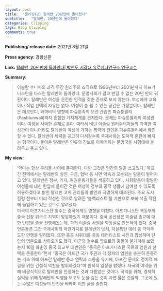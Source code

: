 ```yaml
---
layout: post
title:  "클리핑(2)_탈레반_20년만에_돌아왔다"
subtitle:   "탈레반, 20년만에 돌아왔다"
categories: Clipping
tags: Blog Clipping
comments: true
---
```

**Publishing/ release date:** 2021년 8월 21일         


**Press agency:** 경향신문        


**Link:** [탈레반, 20년만에 돌아왔다| 박현도 서강대 유로메나연구소 연구교수](https://news.naver.com/main/read.naver?mode=LSD&mid=sec&sid1=001&oid=032&aid=0003093202)    

**Summary:** 
>이슬람 수니파의 과격 무장 원리주의 조직으로 1996년부터 2001년까지 아프가니스탄을 다스린 탈레반이 돌아왔다. 문명사회가 결코 반길 수 없는 20년 만의 귀환이다. 탈레반은 여성을 온전한 인격을 갖춘 존재로 보지 않는다. 여성에게 교육이나 직업 선택의 자유는 없다. 여성이 숨 쉴 수 있는 공간은 가정뿐이다. 탈레반은 데오반디, 와하비의 영향에 파슈툰족의 오랜 관습인 파슈툰왈리(Pashtunwali)까지 혼합한 가치체계를 견지한다. 문제는 파슈툰왈리의 여성관이다. 여성을 사악한 존재로 본다. 따라서 비단 이슬람 원리주의자들의 과격한 여성관이 아니더라도 탈레반이 여성에 가하는 폭력의 원인을 파슈툰왈리에서 확인할 수 있다. 탈레반이 세력을 공고히 다져갈수록 국제사회는 도덕적 혼란에 빠지는 형국이다. 돌아온 탈레반은 인류의 진보를 이야기하는 문명국을 시험대에 올려두고 웃고 있다.       


**My view:**
>‘악마는 항상 우리들 사이에 존재한다. 다만 그것은 인간의 탈을 쓰고있다.’ 아프간 전역에서는 탈레반의 살인, 구금, 협박 등 사면 약속과 모순되는 일들이 벌어지고 있다. 탈레반은 정부, 기자, 여권운동가들을 색출하고 있다. 사회활동이 활발한 여성들에 대한 탄압에 들어간 것은 여성이 정부와 공적 생활에 참여할 수 있도록 허용하겠다고 밝힌 탈레반 고위 관리들의 발언과 극명하게 대조된다. 주요 도시 점령 전부터 미리 작성한 것으로 알려진 ‘블랙리스트’를 기반으로 보복·색출 작전에 돌입하고 있는 것으로 알려졌다.      
미국의 아프가니스탄 철수는 중국에게도 영향을 미쳤다. 아프가니스탄 북동부와 중국 신장 위구르 지역이 맞닿아있기 때문이다. 중국 공산당은 이슬람 종교에 대한 탄압을 줄곧 진행해왔는데, 과거 이슬람 사원을 화장실로 만든적이 있다. 중국 언론들은 그간 국제사회와 마찬가지로 탈레반의 납치, 자살폭탄 테러 등 극악무도한 만행을 알려왔다. 또한 홍콩 시위대를 중동 테러리스트 사진과 합성하며 탄압의 명분으로 삼아오기도 했다. 미군의 철수로 앞으로의 충돌이 불가피해 보였는지 16일 화춘잉 중국 외교부 대변인은 “중국은 아프가니스탄 국민의 염원과 선택을 존중한다”면서 “중국은 아프간 국가 주권과 각 정파의 염원을 충분히 존중하는 기초 위에 아프간 탈레반 등과 연락과 소통을 유지해, 아프간 문제의 정치적 해결을 위한 건설적 역할을 발휘하겠다”며 원칙적 입장을 밝혔다. 자국의 이익을 위해 비공식적으로 탈레반을 인정하는 것과 다름없는 것이다. 국익을 위해, 경제적 실익을 위해 탈레반의 악행을 보고도 눈을 감는 것이 과연 옳은 것일까. 그곳에 있는 수많은 여성들의 안전을 바라며 이만 글을 줄인다.       